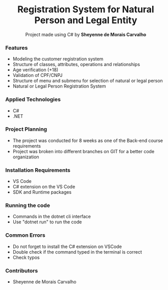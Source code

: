 <h1 align="center">Registration System for Natural Person and Legal Entity</h1>

<p align="center">Project made using C# by <b>Sheyenne de Morais Carvalho</b>

<h3>Features</h3>
<ul>
  <li>Modeling the customer registration system</li>
  <li>Structure of classes, attributes, operations and relationships</li>
  <li>Age verification (+18)</li>
  <li>Validation of CPF/CNPJ</li>
  <li>Structure of menu and submenu for selection of natural or legal person</l1>
  <li>Natural or Legal Person Registration System</l1>
</ul>

<h3>Applied Technologies</h3>
<ul>
  <li>C#</li>
  <li>.NET</li>
</ul>

<h3>Project Planning</h3>
<ul>
  <li>The project was conducted for 8 weeks as one of the Back-end course requirements</li>
  <li>Project was broken into different branches on GIT for a better code organization</li>
</ul>

<h3>Installation Requirements</h3>
<ul>
  <li>VS Code</li>
  <li>C# extension on the VS Code</li>
  <li>SDK and Runtime packages</li>
</ul>

<h3>Running the code</h3>
<ul>  
  <li>Commands in the dotnet cli interface</li>
  <li>Use "dotnet run" to run the code</li>
</ul>

<h3>Common Errors</h3>
<ul>  
  <li>Do not forget to install the C# extension on VSCode</li>
  <li>Double check if the command typed in the terminal is correct</li>
  <li>Check typos</li>
</ul>

<h3>Contributors</h3>
<ul>  
  <li>Sheyenne de Morais Carvalho</li>  
</ul>
